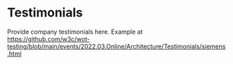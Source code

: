 # Testimonials

Provide company testimonials here. Example at https://github.com/w3c/wot-testing/blob/main/events/2022.03.Online/Architecture/Testimonials/siemens.html
